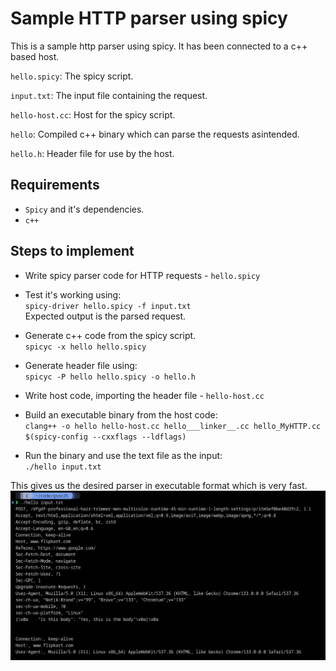 # Sample HTTP parser using spicy
This is a sample http parser using spicy. It has been connected to a c++ based host.

`hello.spicy`: The spicy script.

`input.txt`: The input file containing the request.

`hello-host.cc`: Host for the spicy script.

`hello`: Compiled c++ binary which can parse the requests asintended.

`hello.h`: Header file for use by the host.

## Requirements

- `Spicy` and it's dependencies.
- `c++`

## Steps to implement
- Write spicy parser code for HTTP requests - `hello.spicy`


- Test it's working using:  
`spicy-driver hello.spicy -f input.txt`  
Expected output is the parsed request.

- Generate c++ code from the spicy script.  
`spicyc -x hello hello.spicy`


- Generate header file using:  
`spicyc -P hello hello.spicy -o hello.h`


- Write host code, importing the header file - `hello-host.cc`

- Build an executable binary from the host code:  
`clang++ -o hello hello-host.cc hello___linker__.cc hello_MyHTTP.cc $(spicy-config --cxxflags --ldflags)`


- Run the binary and use the text file as the input:  
`./hello input.txt`

This gives us the desired parser in executable format which is very fast.
![alt text](image.png)

